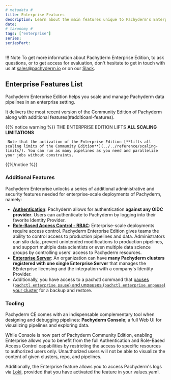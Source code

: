 ```yaml
---
# metadata # 
title: Enterprise Features
description: Learn about the main features unique to Pachyderm's Enterprise edition.
date: 
# taxonomy #
tags: ["enterprise"]
series:
seriesPart:
---
```


!!! Note
     To get more information about Pachyderm Enterprise Edition, to ask questions, or to get access for evaluation, don't hesitate to get in touch with us at [sales@pachyderm.io](mailto:sales@pachyderm.io) or on our [Slack](https://www.pachyderm.com/slack/). 


## Enterprise Features List

Pachyderm Enterprise Edition helps you scale and manage Pachyderm data pipelines in an enterprise setting.

It delivers the most recent version of the Community Edition of Pachyderm along with additional features(#additioanl-features).

{{% notice warning %}} 
THE ENTERPRISE EDITION LIFTS **ALL SCALING LIMITATIONS**

     Note that the activation of the Enterprise Edition [**lifts all scaling limits of the Community Edition**](../../reference/scaling-limits/). You can run as many pipelines as you need and parallelize your jobs without constraints.
{{%/notice %}}

### Additional Features

Pachyderm Enterprise unlocks a series of additional administrative and security features needed for enterprise-scale deployments of Pachyderm, namely:

- [**Authentication**](../auth/authentication/idp-dex): Pachyderm allows for authentication **against any OIDC provider**. Users can authenticate to Pachyderm by logging into their favorite Identity Provider. 
- [**Role-Based Access Control - RBAC**](../auth/authorization/): Enterprise-scale deployments require access control.  Pachyderm Enterprise Edition gives teams the ability to control access to production pipelines and data.  Administrators can silo data, prevent unintended modifications to production pipelines, and support multiple data scientists or even multiple data science groups by controlling users' access to Pachyderm resources.
- [**Enterprise Server**](../auth/enterprise-server/setup/): An organization can have **many Pachyderm clusters registered with one single Enterprise Server** that manages the ßEnterprise licensing and the integration with a company's Identity Provider.
- Additionally, you have access to a pachctl command that [pauses (`pachctl enterprise pause`) and unpauses (`pachctl enterprise unpause`) your cluster](../../deploy-manage/manage/backup-restore) for a backup and restore.

### Tooling

Pachyderm CE comes with an indispensable complementary tool 
when designing and debugging pipelines: **Pachyderm Console**; 
a full Web UI for visualizing pipelines and exploring data. 

While Console is now part of Pachyderm Community Edition, 
enabling Enterprise allows you to benefit 
from the full Authentication and Role-Based Access Control capabilities 
by restricting the access to specific resources to authorized users only. 
Unauthorized users will not be able to visualize the content 
of given clusters, repo, and pipelines.

Additionally, the Enterprise feature allows you to access Pachyderm's 
logs via [Loki](../../deploy-manage/deploy/loki/), 
provided that you have activated the feature in your values.yaml.









